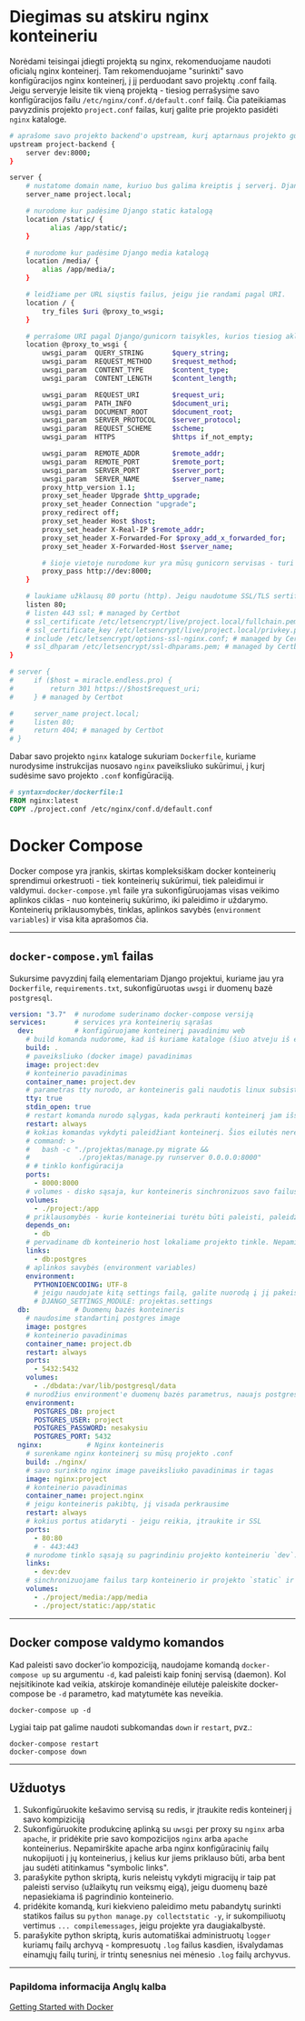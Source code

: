 # Diegimas su atskiru nginx konteineriu

Norėdami teisingai įdiegti projektą su nginx, rekomenduojame naudoti oficialų nginx konteinerį. Tam rekomenduojame "surinkti" savo konfigūracijos nginx konteinerį, į jį perduodant savo projektų .conf failą. Jeigu serveryje leisite tik vieną projektą - tiesiog perrašysime savo konfigūracijos failu `/etc/nginx/conf.d/default.conf` failą. Čia pateikiamas pavyzdinis projekto `project.conf` failas, kurį galite prie projekto pasidėti `nginx` kataloge.

``` sh
# aprašome savo projekto backend'o upstream, kurį aptarnaus projekto gunicorn. Čia host turi sutapti su vėliau konfigūruojamu docker-compose python konteinerio sufiksu, kuris šio kurso atveju nustatytas kaip `dev`:
upstream project-backend {
    server dev:8000;
}

server {
    # nustatome domain name, kuriuo bus galima kreiptis į serverį. Django settings ALLOWED_HOSTS sąraše turi būti įtrauktas šis domenas.
    server_name project.local;

    # nurodome kur padėsime Django static katalogą
    location /static/ {
	      alias /app/static/;
    }

    # nurodome kur padėsime Django media katalogą
    location /media/ {
        alias /app/media/;
    }

    # leidžiame per URL siųstis failus, jeigu jie randami pagal URI.
    location / {
        try_files $uri @proxy_to_wsgi;
    }

    # perrašome URI pagal Django/gunicorn taisykles, kurios tiesiog aklai nukopijuotos nuo Django rekomendacijų.
    location @proxy_to_wsgi {
        uwsgi_param  QUERY_STRING       $query_string;
        uwsgi_param  REQUEST_METHOD     $request_method;
        uwsgi_param  CONTENT_TYPE       $content_type;
        uwsgi_param  CONTENT_LENGTH     $content_length;

        uwsgi_param  REQUEST_URI        $request_uri;
        uwsgi_param  PATH_INFO          $document_uri;
        uwsgi_param  DOCUMENT_ROOT      $document_root;
        uwsgi_param  SERVER_PROTOCOL    $server_protocol;
        uwsgi_param  REQUEST_SCHEME     $scheme;
        uwsgi_param  HTTPS              $https if_not_empty;

        uwsgi_param  REMOTE_ADDR        $remote_addr;
        uwsgi_param  REMOTE_PORT        $remote_port;
        uwsgi_param  SERVER_PORT        $server_port;
        uwsgi_param  SERVER_NAME        $server_name;
        proxy_http_version 1.1;
        proxy_set_header Upgrade $http_upgrade;
        proxy_set_header Connection "upgrade";
        proxy_redirect off;
        proxy_set_header Host $host;
        proxy_set_header X-Real-IP $remote_addr;
        proxy_set_header X-Forwarded-For $proxy_add_x_forwarded_for;
        proxy_set_header X-Forwarded-Host $server_name;

        # šioje vietoje nurodome kur yra mūsų gunicorn servisas - turi sutapti su upstream
        proxy_pass http://dev:8000;
    }

    # laukiame užklausų 80 portu (http). Jeigu naudotume SSL/TLS sertifikatą, jį sukonfigūruotume 443 porte su `ssl` sufiksu ir nurodytume kur ieškoti sertifikatų - pavyzdys žemiau. 
    listen 80;
    # listen 443 ssl; # managed by Certbot
    # ssl_certificate /etc/letsencrypt/live/project.local/fullchain.pem; # managed by Certbot
    # ssl_certificate_key /etc/letsencrypt/live/project.local/privkey.pem; # managed by Certbot
    # include /etc/letsencrypt/options-ssl-nginx.conf; # managed by Certbot
    # ssl_dhparam /etc/letsencrypt/ssl-dhparams.pem; # managed by Certbot
}

# server {
#     if ($host = miracle.endless.pro) {
#         return 301 https://$host$request_uri;
#     } # managed by Certbot

#     server_name project.local;
#     listen 80;
#     return 404; # managed by Certbot
# }
```

Dabar savo projekto `nginx` kataloge sukuriam `Dockerfile`, kuriame nurodysime instrukcijas nuosavo `nginx` paveiksliuko sukūrimui, į kurį sudėsime savo projekto `.conf` konfigūraciją.

``` Dockerfile
# syntax=docker/dockerfile:1
FROM nginx:latest
COPY ./project.conf /etc/nginx/conf.d/default.conf
```

# Docker Compose

Docker compose yra įrankis, skirtas kompleksiškam docker konteinerių sprendimui orkestruoti - tiek konteinerių sukūrimui, tiek paleidimui ir valdymui. `docker-compose.yml` faile yra sukonfigūruojamas visas veikimo aplinkos ciklas - nuo konteinerių sukūrimo, iki paleidimo ir uždarymo. Konteinerių priklausomybės, tinklas, aplinkos savybės (`environment variables`) ir visa kita aprašomos čia.

---
## `docker-compose.yml` failas

Sukursime pavyzdinį failą elementariam Django projektui, kuriame jau yra `Dockerfile`, `requirements.txt`, sukonfigūruotas `uwsgi` ir duomenų bazė `postgresql`.

``` yml
version: "3.7"  # nurodome suderinamo docker-compose versiją
services:       # services yra konteinerių sąrašas
  dev:          # konfigūruojame konteinerį pavadinimu web
    # build komanda nudorome, kad iš kuriame kataloge (šiuo atveju iš esančio katalogo, .) esančio Dockerfile statyti konteinerį
    build: .
    # paveiksliuko (docker image) pavadinimas
    image: project:dev
    # konteinerio pavadinimas
    container_name: project.dev
    # parametras tty nurodo, ar konteineris gali naudotis linux subsistemos serijinės sąsajos TeleTYpewriter savybėmis, kurių iš esmės reikia komandinei eilutei funkcionuoti. Tuo pačiu atidarom ir stdin - komandinės eilutės įvedimo funkciją, kurią gali tekti prireikti naudoti pvz. su python input() funkcija.
    tty: true
    stdin_open: true
    # restart komanda nurodo sąlygas, kada perkrauti konteinerį jam išsijungus. Produkcinėje aplinkoje tai turėtų būti always. 
    restart: always
    # kokias komandas vykdyti paleidžiant konteinerį. Šios eilutės nereikia, jeigu Dockerfile yra COMMAND.
    # command: >
    #   bash -c "./projektas/manage.py migrate &&
    #            ./projektas/manage.py runserver 0.0.0.0:8000"
    # # tinklo konfigūracija
    ports:
      - 8000:8000
    # volumes - disko sąsaja, kur konteineris sinchronizuos savo failus su realiais diske esančiais failais. Šių failų nereikės kopijuoti su cp. Taip pat panašiai sinchronizuosime ir `static` bei `media` katalogus su nginx konteineriu.
    volumes:
      - ./project:/app
    # priklausomybės - kurie konteineriai turėtu būti paleisti, paleidžiant šį konteinerį.
    depends_on:
      - db
    # pervadiname db konteinerio host lokaliame projekto tinkle. Nepamirškite duomenų bazės konfigūracijos faile nurodyti `host=postgres` vietoj `host=localhost`
    links:
      - db:postgres
    # aplinkos savybės (environment variables)
    environment:
      PYTHONIOENCODING: UTF-8
      # jeigu naudojate kitą settings failą, galite nuorodą į jį pakeisti čia.
      # DJANGO_SETTINGS_MODULE: projektas.settings
  db:           # Duomenų bazės konteineris
    # naudosime standartinį postgres image
    image: postgres
    # konteinerio pavadinimas
    container_name: project.db
    restart: always
    ports:
      - 5432:5432
    volumes:
      - ./dbdata:/var/lib/postgresql/data
    # nurodžius environment'e duomenų bazės parametrus, nauajs postgres konteineris šiais kredencialais sukurs tuščią duomenų bazę. Produkcinėje aplinkoje siūlytume nenurodyti, arba pakeisti čia nustatytus.
    environment:
      POSTGRES_DB: project
      POSTGRES_USER: project
      POSTGRES_PASSWORD: nesakysiu
      POSTGRES_PORT: 5432
  nginx:           # Nginx konteineris
    # surenkame nginx konteinerį su mūsų projekto .conf
    build: ./nginx/
    # savo surinkto nginx image paveiksliuko pavadinimas ir tagas
    image: nginx:project
    # konteinerio pavadinimas
    container_name: project.nginx
    # jeigu konteineris pakibtų, jį visada perkrausime
    restart: always
    # kokius portus atidaryti - jeigu reikia, įtraukite ir SSL
    ports:
      - 80:80
      # - 443:443
    # nurodome tinklo sąsają su pagrindiniu projekto konteineriu `dev`.
    links:
      - dev:dev
    # sinchronizuojame failus tarp konteinerio ir projekto `static` ir `media` katalogų. Šiuo atveju, netgi padarius `python manage.py collectstatic` iš projekto `dev` konteinerio, `nginx` konteineryje atitinkami failai taip pat atsinaujins.
    volumes:
      - ./project/media:/app/media
      - ./project/static:/app/static
```

---
## Docker compose valdymo komandos
Kad paleisti savo docker'io kompoziciją, naudojame komandą `docker-compose up` su argumentu `-d`, kad paleisti kaip foninį servisą (daemon). Kol neįsitikinote kad veikia,  atskiroje komandinėje eilutėje paleiskite docker-compose be `-d` parametro, kad matytumėte kas neveikia.
```
docker-compose up -d
```

Lygiai taip pat galime naudoti subkomandas `down` ir `restart`, pvz.:
```
docker-compose restart
docker-compose down
```

---
## Užduotys

1. Sukonfigūruokite kešavimo servisą su redis, ir įtraukite redis konteinerį į savo kompiziciją
1. Sukonfigūruokite produkcinę aplinką su `uwsgi` per proxy su `nginx` arba `apache`, ir pridėkite prie savo kompozicijos `nginx` arba `apache` konteinerius. Nepamirškite apache arba nginx konfigūracinių failų nukopijuoti į jų konteinerius, į kelius kur jiems priklauso būti, arba bent jau sudėti atitinkamus "symbolic links".
1. parašykite python skriptą, kuris neleistų vykdyti migracijų ir taip pat paleisti serviso (užlaikytų run veiksmų eigą), jeigu duomenų bazė nepasiekiama iš pagrindinio konteinerio.
1. pridėkite komandą, kuri kiekvieno paleidimo metu pabandytų surinkti statikos failus su `python manage.py collectstatic -y`, ir sukompiliuotų vertimus `... compilemessages`, jeigu projekte yra daugiakalbystė.
1. parašykite python skriptą, kuris automatiškai administruotų `logger` kuriamų failų archyvą - kompresuotų `.log` failus kasdien, išvalydamas einamųjų failų turinį, ir trintų senesnius nei mėnesio `.log` failų archyvus.

---
### Papildoma informacija Anglų kalba
[Getting Started with Docker](https://docs.docker.com/get-started/)
